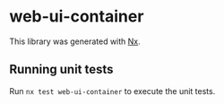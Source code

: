 # web-ui-container

This library was generated with [Nx](https://nx.dev).

## Running unit tests

Run `nx test web-ui-container` to execute the unit tests.
